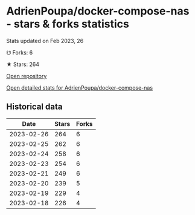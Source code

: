 # AdrienPoupa/docker-compose-nas - stars & forks statistics

Stats updated on Feb 2023, 26

☋ Forks: 6

★ Stars: 264

[Open repository](https://github.com/AdrienPoupa/docker-compose-nas)

[Open detailed stats for AdrienPoupa/docker-compose-nas](https://reviewgithub.com/rep/AdrienPoupa/docker-compose-nas)

## Historical data
| Date | Stars | Forks |
|------|-------|-------|
| 2023-02-26 | 264 | 6 | 
| 2023-02-25 | 262 | 6 | 
| 2023-02-24 | 258 | 6 | 
| 2023-02-23 | 254 | 6 | 
| 2023-02-21 | 249 | 6 | 
| 2023-02-20 | 239 | 5 | 
| 2023-02-19 | 229 | 4 | 
| 2023-02-18 | 226 | 4 | 

